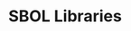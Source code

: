 ---
# Display name
title: SBOL Libraries

# Username (this should match the folder name)
authors:
- SBOL Libraries

#Author Names (alternative spellings etc)
names:
- SBOL Libraries

#Link to this when clicking on tool icons
toolurl: https://sbolstandard.org/libraries/

# Is this the primary user of the site?
superuser: false

interests:
- These libraries allow developers to integrate the SBOL data model into their software tools. These libraries are available in C/C++, Java, JavaScript, and Python.

# Short bio (displayed in user profile at end of posts)
# bio: My research interests include distributed robotics, mobile computing and programmable matter.

# Social/Academic Networking
# For available icons, see: https://sourcethemes.com/academic/docs/page-builder/#icons
#   For an email link, use "fas" icon pack, "envelope" icon, and a link in the
#   form "mailto:your-email@example.com" or "#contact" for contact widget.
social:
- icon: star
  icon_pack: fas
  link: https://sbolstandard.org/libraries/


# Organizational groups that you belong to (for People widget)
#   Set this to `[]` or comment out if you are not using People widget.
user_groups:
- Tools
---